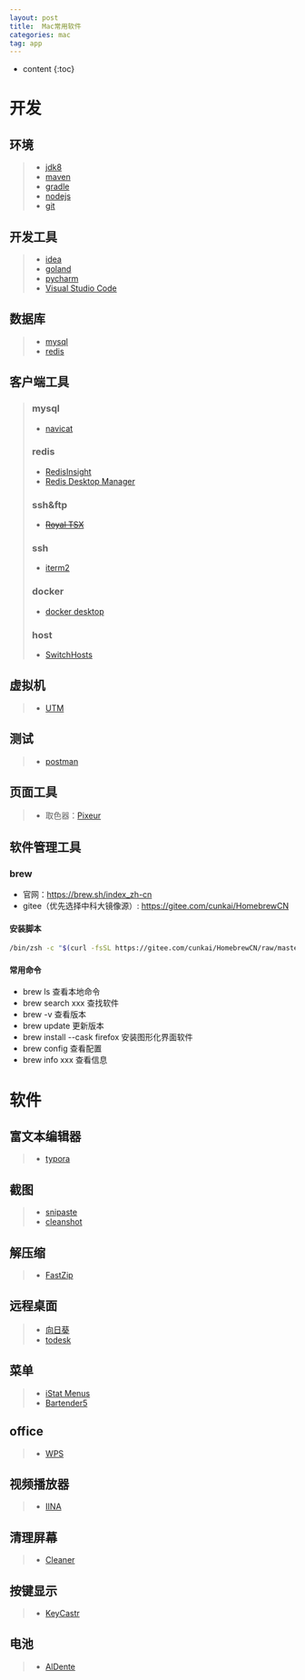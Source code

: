 ```yaml
---
layout: post
title:  Mac常用软件
categories: mac
tag: app
---
```



* content
{:toc}


# 开发

## 环境
> + <a href="https://www.oracle.com/java/technologies/downloads/#java8" target="_blank">jdk8</a>
> + <a href="https://maven.apache.org/download.cgi" target="_blank">maven</a>
> + <a href="https://gradle.org/releases/" target="_blank">gradle</a>
> + <a href="https://nodejs.org/en/download/" target="_blank">nodejs</a>
> + <a href="https://git-scm.com/download/mac" target="_blank">git</a>

## 开发工具
> + <a href="https://www.jetbrains.com.cn/idea/download/#section=mac" target="_blank">idea</a>
> + <a href="https://www.jetbrains.com.cn/go/download/#section=mac" target="_blank">goland</a>
> + <a href="https://www.jetbrains.com.cn/pycharm/download/#section=mac" target="_blank">pycharm</a>
> + <a href="https://code.visualstudio.com/Download" target="_blank">Visual Studio Code</a>

## 数据库
> + <a href="https://dev.mysql.com/downloads/mysql/" target="_blank">mysql</a>
> + <a href="https://redis.io/download/" target="_blank">redis</a>

## 客户端工具
> ### mysql
> + <a href="http://www.navicat.com.cn/download/navicat-premium#mac" target="_blank">navicat</a>
>
> ### redis
> + <a href="https://redis.com/redis-enterprise/redis-insight/" target="_blank">RedisInsight</a>
> + <a href="https://github.com/RedisInsight/RedisDesktopManager/releases" target="_blank">Redis Desktop Manager</a>
>
> ### ssh&ftp
> + <a href="https://www.royalapps.com/ts/mac/download" target="_blank">~~Royal TSX~~</a>
>
> ### ssh
> + <a href="https://iterm2.com/index.html" target="_blank">iterm2</a>
> 
> ### docker
> + <a href="https://www.docker.com/products/docker-desktop/" target="_blank">docker desktop</a>
> 
> ### host
> + <a href="https://www.macw.com/mac/3382.html" target="_blank">SwitchHosts</a>

## 虚拟机
> + <a href="https://mac.getutm.app/" target="_blank">UTM</a>

## 测试
> + <a href="https://www.postman.com/downloads/" target="_blank">postman</a>

## 页面工具
> + 取色器：<a href="https://apps.apple.com/cn/app/id1507890049" target="_blank">Pixeur</a>

## 软件管理工具

### brew

- 官网：<a href="https://brew.sh/index_zh-cn" target="_blank">https://brew.sh/index_zh-cn</a>
- gitee（优先选择中科大镜像源）: <a href="https://gitee.com/cunkai/HomebrewCN" target="_blank">https://gitee.com/cunkai/HomebrewCN</a>

#### 安装脚本
```sh
/bin/zsh -c "$(curl -fsSL https://gitee.com/cunkai/HomebrewCN/raw/master/Homebrew.sh)"
```

#### 常用命令

- brew ls 查看本地命令
- brew search xxx 查找软件
- brew -v 查看版本
- brew update 更新版本
- brew install --cask firefox 安装图形化界面软件
- brew config 查看配置
- brew info xxx 查看信息

# 软件

## 富文本编辑器

> + <a href="https://typora.io/#download" target="_blank">typora</a>


## 截图

> + <a href="https://zh.snipaste.com/" target="_blank">snipaste</a>
> + <a href="https://cleanshot.com/" target="_blank">cleanshot</a>


## 解压缩

> + <a href="https://apps.apple.com/cn/app/id1565629813" target="_blank">FastZip</a>


## 远程桌面

> + <a href="https://sunlogin.oray.com/download?categ=personal" target="_blank">向日葵</a>
> + <a href="https://www.todesk.com/" target="_blank">todesk</a>


## 菜单

> + <a href="https://bjango.com/mac/istatmenus/" target="_blank">iStat Menus</a>
> + <a href="https://www.macbartender.com/Bartender5/" target="_blank">Bartender5</a>


## office

> + <a href="https://www.wps.cn/product/wpsmac/" target="_blank">WPS</a>


## 视频播放器

> + <a href="https://www.iina.io/" target="_blank">IINA</a>

## 清理屏幕

> + <a href="https://apps.apple.com/cn/app/cleaner-%E6%B8%85%E7%90%86%E6%B8%85%E6%B4%81%E5%B1%8F%E5%B9%95%E9%94%AE%E7%9B%98/id1597938160" target="_blank">Cleaner</a>

## 按键显示

> + <a href="https://github.com/keycastr/keycastr.git">KeyCastr</a>

## 电池

> + <a href="https://apphousekitchen.com/">AlDente</a>


